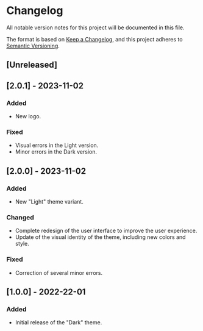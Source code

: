 # Changelog

All notable version notes for this project will be documented in this file.

The format is based on [Keep a Changelog](https://keepachangelog.com/en/1.0.0/),
and this project adheres to [Semantic Versioning](https://semver.org/spec/v2.0.0.html).

## [Unreleased]

## [2.0.1] - 2023-11-02
### Added
- New logo.
### Fixed
- Visual errors in the Light version.
- Minor errors in the Dark version.

## [2.0.0] - 2023-11-02
### Added
- New "Light" theme variant.
### Changed
- Complete redesign of the user interface to improve the user experience.
- Update of the visual identity of the theme, including new colors and style.
### Fixed
- Correction of several minor errors.

## [1.0.0] - 2022-22-01
### Added
- Initial release of the "Dark" theme.
